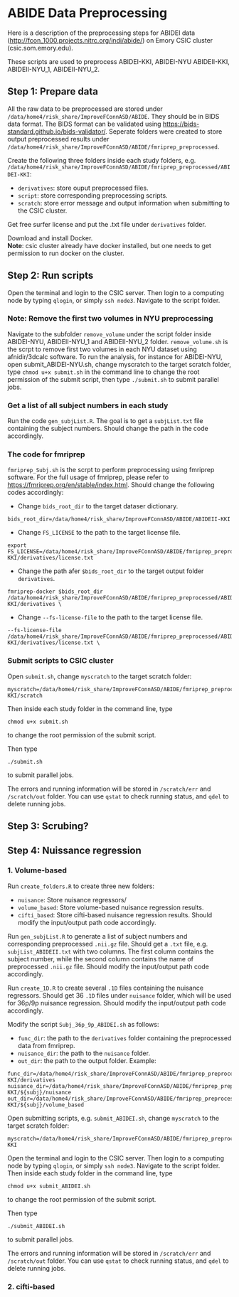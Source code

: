 # ABIDE Data Preprocessing

Here is a description of the preprocessing steps for ABIDEI data (http://fcon_1000.projects.nitrc.org/indi/abide/) on Emory CSIC cluster (csic.som.emory.edu).    

These scripts are used to preprocess ABIDEI-KKI, ABIDEI-NYU ABIDEII-KKI, ABIDEII-NYU_1, ABIDEII-NYU_2.

## Step 1: Prepare data
All the raw data to be preprocessed are stored under `/data/home4/risk_share/ImproveFConnASD/ABIDE`. They should be in BIDS data format. The BIDS format can be validated using https://bids-standard.github.io/bids-validator/. Seperate folders were created to store output preprocessed results under `/data/home4/risk_share/ImproveFConnASD/ABIDE/fmriprep_preprocessed`. 

Create the following three folders inside each study folders, e.g. `/data/home4/risk_share/ImproveFConnASD/ABIDE/fmriprep_preprocessed/ABIDEI-KKI`:     
- `derivatives`: store ouput preprocessed files.     
- `script`: store corresponding preprocessing scripts.     
- `scratch`: store error message and output information when submitting to the CSIC cluster.     

Get free surfer license and put the .txt file under `derivatives` folder.   

Download and install Docker.   
**Note**: csic cluster already have docker installed, but one needs to get permission to run docker on the cluster.

## Step 2: Run scripts     
Open the terminal and login to the CSIC server. Then login to a computing node by typing `qlogin`, or simply `ssh node3`. Navigate to the script folder.

### Note: Remove the first two volumes in NYU preprocessing

Navigate to the subfolder `remove_volume` under the script folder inside ABIDEI-NYU, ABIDEII-NYU_1 and ABIDEII-NYU_2 folder. `remove_volume.sh` is the scrpt to remove first two volumes in each NYU dataset using afnidir/3dcalc software. To run the analysis, for instance for ABIDEI-NYU, open submit_ABIDEI-NYU.sh, change myscratch to the target scratch folder, type `chmod u+x submit.sh` in the command line to change the root permission of the submit script, then type `./submit.sh` to submit parallel jobs.

### Get a list of all subject numbers in each study    

Run the code `gen_subjList.R`. The goal is to get a `subjList.txt` file containing the subject numbers. Should change the path in the code accordingly. 

### The code for fmriprep    

`fmriprep_Subj.sh` is the scrpt to perform preprocessing using fmriprep software. For the full usage of fmriprep, please refer to https://fmriprep.org/en/stable/index.html. Should change the following codes accordingly:    

- Change `bids_root_dir` to the target dataser dictionary.
```
bids_root_dir=/data/home4/risk_share/ImproveFConnASD/ABIDE/ABIDEII-KKI
```
- Change `FS_LICENSE` to the path to the target license file.
```
export FS_LICENSE=/data/home4/risk_share/ImproveFConnASD/ABIDE/fmriprep_preprocessed/ABIDEII-KKI/derivatives/license.txt
```
- Change the path afer `$bids_root_dir` to the target output folder `derivatives`.
```
fmriprep-docker $bids_root_dir /data/home4/risk_share/ImproveFConnASD/ABIDE/fmriprep_preprocessed/ABIDEII-KKI/derivatives \
```
- Change `--fs-license-file` to the path to the target license file.
```
--fs-license-file /data/home4/risk_share/ImproveFConnASD/ABIDE/fmriprep_preprocessed/ABIDEII-KKI/derivatives/license.txt \
```

### Submit scripts to CSIC cluster

Open `submit.sh`, change `myscratch` to the target scratch folder:
```
myscratch=/data/home4/risk_share/ImproveFConnASD/ABIDE/fmriprep_preprocessed/ABIDEII-KKI/scratch
```

Then inside each study folder in the command line, type    
```
chmod u+x submit.sh
```
to change the root permission of the submit script.    

Then type
```
./submit.sh
```
to submit parallel jobs.

The errors and running information will be stored in `/scratch/err` and `/scratch/out` folder. You can use `qstat` to check running status, and `qdel` to delete running jobs.

## Step 3: Scrubing?



## Step 4: Nuissance regression

### 1. Volume-based

Run `create_folders.R` to create three new folders: 
- `nuisance`: Store nuisance regressors/
- `volume_based`: Store volume-based nuisance regression results.
- `cifti_based`: Store cifti-based nuisance regression results.
Should modify the input/output path code accordingly.  

Run `gen_subjList.R` to generate a list of subject numbers and corresponding preprocessed `.nii.gz` file.
Should get a `.txt` file, e.g. `subjList_ABIDEII.txt` with two columns. The first column contains the subject number, while the second column contains the name of preprocessed `.nii.gz` file. 
Should modify the input/output path code accordingly.  

Run `create_1D.R` to create several `.1D` files containing the nuisance regressors. Should get 36 `.1D` files under `nuisance` folder, which will be used for 36p/9p nuisance regression.
Should modify the input/output path code accordingly.  

Modify the script `Subj_36p_9p_ABIDEI.sh` as follows:
- `func_dir`: the path to the `derivatives` folder containing the preprocessed data from fmriprep.
- `nuisance_dir`: the path to the `nuisance` folder.
- `out_dir`: the path to the output folder.
Example:
```
func_dir=/data/home4/risk_share/ImproveFConnASD/ABIDE/fmriprep_preprocessed/ABIDEI-KKI/derivatives
nuisance_dir=/data/home4/risk_share/ImproveFConnASD/ABIDE/fmriprep_preprocessed/36p/ABIDEI-KKI/${subj}/nuisance
out_dir=/data/home4/risk_share/ImproveFConnASD/ABIDE/fmriprep_preprocessed/36p/ABIDEI-KKI/${subj}/volume_based
```

Open submitting scripts, e.g. `submit_ABIDEI.sh`, change `myscratch` to the target scratch folder:
```
myscratch=/data/home4/risk_share/ImproveFConnASD/ABIDE/fmriprep_preprocessed/36p/scratch/volume/ABIDEI-KKI
```

Open the terminal and login to the CSIC server. Then login to a computing node by typing `qlogin`, or simply `ssh node3`. Navigate to the script folder.
Then inside each study folder in the command line, type    
```
chmod u+x submit_ABIDEI.sh
```
to change the root permission of the submit script.    

Then type
```
./submit_ABIDEI.sh
```
to submit parallel jobs.

The errors and running information will be stored in `/scratch/err` and `/scratch/out` folder. You can use `qstat` to check running status, and `qdel` to delete running jobs.


### 2. cifti-based











